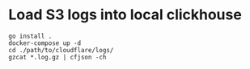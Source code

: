 # Load S3 logs into local clickhouse

```shell
go install .
docker-compose up -d
cd ./path/to/cloudflare/logs/
gzcat *.log.gz | cfjson -ch
```